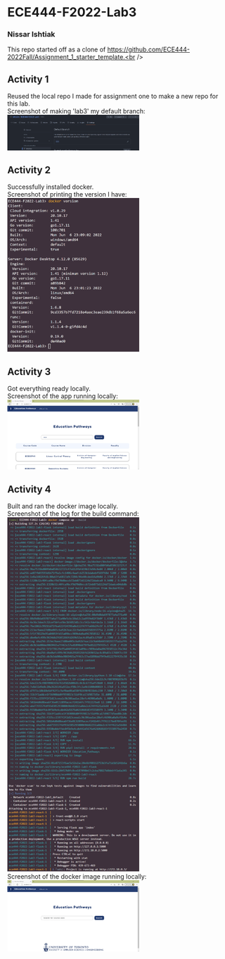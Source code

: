 # ECE444-F2022-Lab3
### Nissar Ishtiak
This repo started off as a clone of https://github.com/ECE444-2022Fall/Assignment_1_starter_template.<br /><br />

## Activity 1
Reused the local repo I made for assignment one to make a new repo for this lab.<br />
Screenshot of making 'lab3' my default branch:<br />
<img
  src="screenshots\a1.png"
  style="display: inline-block; margin: 0 auto; max-width: 300px"><br />

## Activity 2
Successfully installed docker.<br />
Screenshot of printing the version I have:<br />
<img
  src="screenshots\a2.png"
  style="display: inline-block; margin: 0 auto; max-width: 300px"><br />

## Activity 3
Got everything ready locally.<br />
Screenshot of the app running locally:<br />
<img
  src="screenshots\a3.png"
  style="display: inline-block; margin: 0 auto; max-width: 300px"><br />

## Activity 4
Built and ran the docker image locally.<br />
Screenshot of the log for the build command:<br />
<img
  src="screenshots\a4-1.png"
  style="display: inline-block; margin: 0 auto; max-width: 300px"><br />
Screenshot of the docker image running locally:<br />
<img
  src="screenshots\a4-2.png"
  style="display: inline-block; margin: 0 auto; max-width: 300px">